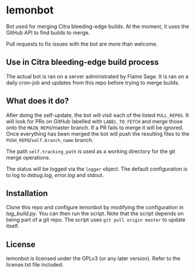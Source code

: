 # lemonbot

Bot used for merging Citra bleeding-edge builds.
At the moment, it uses the GitHub API to find builds to merge.

Pull requests to fix issues with the bot are more than welcome.

## Use in Citra bleeding-edge build process

The actual bot is ran on a server administrated by Flame Sage.
It is ran on a daily cron-job and updates from this repo before trying to merge builds.

## What does it do?

After doing the self-update, the bot will visit each of the listed `PULL_REPOS`.
It will look for PRs on GitHub labelled with `LABEL_TO_FETCH` and merge those onto the `MAIN_REPO`/master branch.
If a PR fails to merge it will be ignored.
Once everything has been merged the bot will push the resulting files to the `PUSH_REPO`/`self.branch_name` branch.

The path `self.tracking_path` is used as a working directory for the git merge operations.

The status will be logged via the `logger` object.
The default configuration is to log to *debug.log*, *error.log* and stdout.

## Installation

Clone this repo and configure lemonbot by modifying the configuration in *tag_build.py*.
You can then run the script.
Note that the script depends on being part of a git repo.
The script uses `git pull origin master` to update itself.

## License

lemonbot is licensed under the GPLv3 (or any later version). Refer to the license.txt file included.
